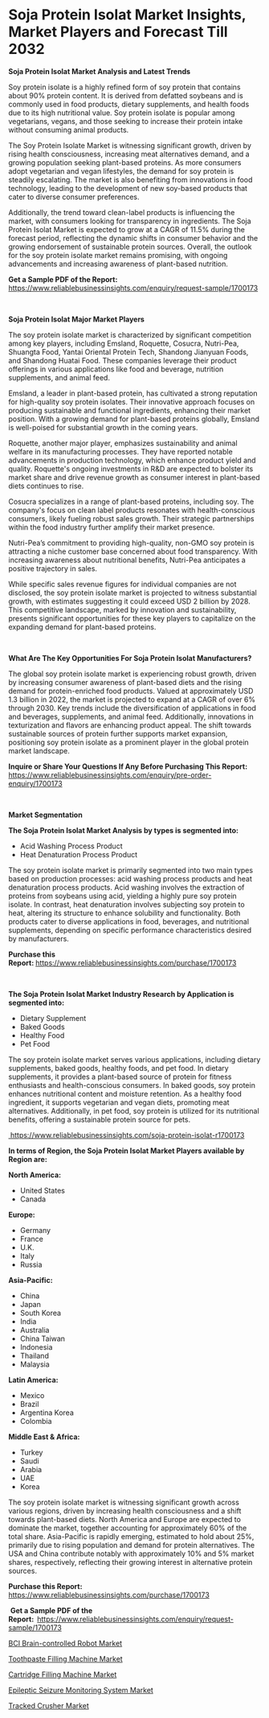<p><h1>Soja Protein Isolat Market Insights, Market Players and Forecast Till 2032</h1></p><p><strong>Soja Protein Isolat Market Analysis and Latest Trends</strong></p>
<p><p>Soy protein isolate is a highly refined form of soy protein that contains about 90% protein content. It is derived from defatted soybeans and is commonly used in food products, dietary supplements, and health foods due to its high nutritional value. Soy protein isolate is popular among vegetarians, vegans, and those seeking to increase their protein intake without consuming animal products.</p><p>The Soy Protein Isolate Market is witnessing significant growth, driven by rising health consciousness, increasing meat alternatives demand, and a growing population seeking plant-based proteins. As more consumers adopt vegetarian and vegan lifestyles, the demand for soy protein is steadily escalating. The market is also benefiting from innovations in food technology, leading to the development of new soy-based products that cater to diverse consumer preferences.</p><p>Additionally, the trend toward clean-label products is influencing the market, with consumers looking for transparency in ingredients. The Soja Protein Isolat Market is expected to grow at a CAGR of 11.5% during the forecast period, reflecting the dynamic shifts in consumer behavior and the growing endorsement of sustainable protein sources. Overall, the outlook for the soy protein isolate market remains promising, with ongoing advancements and increasing awareness of plant-based nutrition.</p></p>
<p><strong>Get a Sample PDF of the Report:&nbsp;</strong> <a href="https://www.reliablebusinessinsights.com/enquiry/request-sample/1700173?utm_campaign=1873&utm_medium=2&utm_source=Github&utm_content=ia&utm_term=27032025&utm_id=soja-protein-isolat">https://www.reliablebusinessinsights.com/enquiry/request-sample/1700173</a></p>
<p>&nbsp;</p>
<p><strong>Soja Protein Isolat Major Market Players</strong></p>
<p><p>The soy protein isolate market is characterized by significant competition among key players, including Emsland, Roquette, Cosucra, Nutri-Pea, Shuangta Food, Yantai Oriental Protein Tech, Shandong Jianyuan Foods, and Shandong Huatai Food. These companies leverage their product offerings in various applications like food and beverage, nutrition supplements, and animal feed.</p><p>Emsland, a leader in plant-based protein, has cultivated a strong reputation for high-quality soy protein isolates. Their innovative approach focuses on producing sustainable and functional ingredients, enhancing their market position. With a growing demand for plant-based proteins globally, Emsland is well-poised for substantial growth in the coming years.</p><p>Roquette, another major player, emphasizes sustainability and animal welfare in its manufacturing processes. They have reported notable advancements in production technology, which enhance product yield and quality. Roquette's ongoing investments in R&D are expected to bolster its market share and drive revenue growth as consumer interest in plant-based diets continues to rise.</p><p>Cosucra specializes in a range of plant-based proteins, including soy. The company's focus on clean label products resonates with health-conscious consumers, likely fueling robust sales growth. Their strategic partnerships within the food industry further amplify their market presence.</p><p>Nutri-Pea’s commitment to providing high-quality, non-GMO soy protein is attracting a niche customer base concerned about food transparency. With increasing awareness about nutritional benefits, Nutri-Pea anticipates a positive trajectory in sales.</p><p>While specific sales revenue figures for individual companies are not disclosed, the soy protein isolate market is projected to witness substantial growth, with estimates suggesting it could exceed USD 2 billion by 2028. This competitive landscape, marked by innovation and sustainability, presents significant opportunities for these key players to capitalize on the expanding demand for plant-based proteins.</p></p>
<p>&nbsp;</p>
<p><strong>What Are The Key Opportunities For Soja Protein Isolat Manufacturers?</strong></p>
<p><p>The global soy protein isolate market is experiencing robust growth, driven by increasing consumer awareness of plant-based diets and the rising demand for protein-enriched food products. Valued at approximately USD 1.3 billion in 2022, the market is projected to expand at a CAGR of over 6% through 2030. Key trends include the diversification of applications in food and beverages, supplements, and animal feed. Additionally, innovations in texturization and flavors are enhancing product appeal. The shift towards sustainable sources of protein further supports market expansion, positioning soy protein isolate as a prominent player in the global protein market landscape.</p></p>
<p><strong>Inquire or Share Your Questions If Any Before Purchasing This Report:</strong> <a href="https://www.reliablebusinessinsights.com/enquiry/pre-order-enquiry/1700173?utm_campaign=1873&utm_medium=2&utm_source=Github&utm_content=ia&utm_term=27032025&utm_id=soja-protein-isolat">https://www.reliablebusinessinsights.com/enquiry/pre-order-enquiry/1700173</a></p>
<p>&nbsp;</p>
<p><strong>Market Segmentation</strong></p>
<p><strong>The Soja Protein Isolat Market Analysis by types is segmented into:</strong></p>
<p><ul><li>Acid Washing Process Product</li><li>Heat Denaturation Process Product</li></ul></p>
<p><p>The soy protein isolate market is primarily segmented into two main types based on production processes: acid washing process products and heat denaturation process products. Acid washing involves the extraction of proteins from soybeans using acid, yielding a highly pure soy protein isolate. In contrast, heat denaturation involves subjecting soy protein to heat, altering its structure to enhance solubility and functionality. Both products cater to diverse applications in food, beverages, and nutritional supplements, depending on specific performance characteristics desired by manufacturers.</p></p>
<p><strong>Purchase this Report:&nbsp;</strong><a href="https://www.reliablebusinessinsights.com/purchase/1700173?utm_campaign=1873&utm_medium=2&utm_source=Github&utm_content=ia&utm_term=27032025&utm_id=soja-protein-isolat">https://www.reliablebusinessinsights.com/purchase/1700173</a></p>
<p>&nbsp;</p>
<p><strong>The Soja Protein Isolat Market Industry Research by Application is segmented into:</strong></p>
<p><ul><li>Dietary Supplement</li><li>Baked Goods</li><li>Healthy Food</li><li>Pet Food</li></ul></p>
<p><p>The soy protein isolate market serves various applications, including dietary supplements, baked goods, healthy foods, and pet food. In dietary supplements, it provides a plant-based source of protein for fitness enthusiasts and health-conscious consumers. In baked goods, soy protein enhances nutritional content and moisture retention. As a healthy food ingredient, it supports vegetarian and vegan diets, promoting meat alternatives. Additionally, in pet food, soy protein is utilized for its nutritional benefits, offering a sustainable protein source for pets.</p></p>
<p><a href="https://www.reliablebusinessinsights.com/soja-protein-isolat-r1700173?utm_campaign=1873&utm_medium=2&utm_source=Github&utm_content=ia&utm_term=27032025&utm_id=soja-protein-isolat">&nbsp;https://www.reliablebusinessinsights.com/soja-protein-isolat-r1700173</a></p>
<p><strong>In terms of Region, the Soja Protein Isolat Market Players available by Region are:</strong></p>
<p>
    <p> <strong> North America: </strong>
        <ul>
            <li>United States</li>
            <li>Canada</li>
        </ul>
        </p> 
    <p> <strong> Europe: </strong>
        <ul>
            <li>Germany</li>
            <li>France</li>
            <li>U.K.</li>
            <li>Italy</li>
            <li>Russia</li>
        </ul>
        </p> 
    <p> <strong> Asia-Pacific: </strong>
        <ul>
            <li>China</li>
            <li>Japan</li>
            <li>South Korea</li>
            <li>India</li>
            <li>Australia</li>
            <li>China Taiwan</li>
            <li>Indonesia</li>
            <li>Thailand</li>
            <li>Malaysia</li>
        </ul>
        </p> 
    <p> <strong> Latin America: </strong>
        <ul>
            <li>Mexico</li>
            <li>Brazil</li>
            <li>Argentina Korea</li>
            <li>Colombia</li>
        </ul>
        </p> 
    <p> <strong> Middle East & Africa: </strong>
        <ul>
            <li>Turkey</li>
            <li>Saudi</li>
            <li>Arabia</li>
            <li>UAE</li>
            <li>Korea</li>
        </ul>
    </p>
    </p>
<p><p>The soy protein isolate market is witnessing significant growth across various regions, driven by increasing health consciousness and a shift towards plant-based diets. North America and Europe are expected to dominate the market, together accounting for approximately 60% of the total share. Asia-Pacific is rapidly emerging, estimated to hold about 25%, primarily due to rising population and demand for protein alternatives. The USA and China contribute notably with approximately 10% and 5% market shares, respectively, reflecting their growing interest in alternative protein sources.</p></p>
<p><strong>Purchase this Report: </strong><a href="https://www.reliablebusinessinsights.com/purchase/1700173?utm_campaign=1873&utm_medium=2&utm_source=Github&utm_content=ia&utm_term=27032025&utm_id=soja-protein-isolat">https://www.reliablebusinessinsights.com/purchase/1700173</a></p>
<p>&nbsp;<strong>Get a Sample PDF of the Report:&nbsp;&nbsp;</strong><a href="https://www.reliablebusinessinsights.com/enquiry/request-sample/1700173?utm_campaign=1873&utm_medium=2&utm_source=Github&utm_content=ia&utm_term=27032025&utm_id=soja-protein-isolat">https://www.reliablebusinessinsights.com/enquiry/request-sample/1700173</a></p>
<p><strong></strong></p>
<p><p><a href="https://github.com/tauchzuazoli/Market-Research-Report-List-1/blob/main/bci-brain-controlled-robot-market.md?utm_campaign=1873&utm_medium=2&utm_source=Github&utm_content=ia&utm_term=27032025&utm_id=soja-protein-isolat">BCI Brain-controlled Robot Market</a></p><p><a href="https://www.linkedin.com/pulse/insightful-analysis-toothpaste-filling-machine-market-2025-2032-8rswc?utm_campaign=1873&utm_medium=2&utm_source=Github&utm_content=ia&utm_term=27032025&utm_id=soja-protein-isolat">Toothpaste Filling Machine Market</a></p><p><a href="https://www.linkedin.com/pulse/comprehensive-market-analysis-cartridge-filling-machine-projected-uo4jf?utm_campaign=1873&utm_medium=2&utm_source=Github&utm_content=ia&utm_term=27032025&utm_id=soja-protein-isolat">Cartridge Filling Machine Market</a></p><p><a href="https://github.com/abbasgwiltke/Market-Research-Report-List-1/blob/main/epileptic-seizure-monitoring-system-market.md?utm_campaign=1873&utm_medium=2&utm_source=Github&utm_content=ia&utm_term=27032025&utm_id=soja-protein-isolat">Epileptic Seizure Monitoring System Market</a></p><p><a href="https://www.linkedin.com/pulse/tracked-crusher-market-report-in-depth-analysis-65-mdcec?utm_campaign=1873&utm_medium=2&utm_source=Github&utm_content=ia&utm_term=27032025&utm_id=soja-protein-isolat">Tracked Crusher Market</a></p></p>